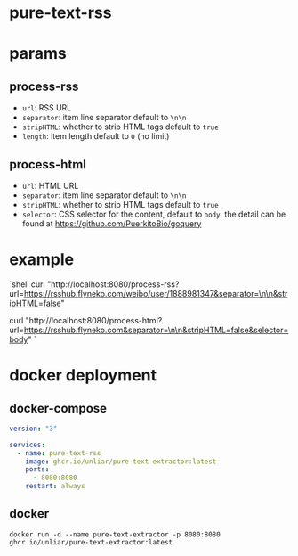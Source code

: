 # pure-text-rss

# params

## process-rss

- `url`: RSS URL
- `separator`: item line separator default to `\n\n`
- `stripHTML`: whether to strip HTML tags default to `true`
- `length`: item length default to `0` (no limit)

## process-html

- `url`: HTML URL
- `separator`: item line separator default to `\n\n`
- `stripHTML`: whether to strip HTML tags default to `true`
- `selector`: CSS selector for the content, default to `body`. the detail can be found at https://github.com/PuerkitoBio/goquery

# example

`shell
curl "http://localhost:8080/process-rss?url=https://rsshub.flyneko.com/weibo/user/1888981347&separator=\n\n&stripHTML=false"

curl "http://localhost:8080/process-html?url=https://rsshub.flyneko.com&separator=\n\n&stripHTML=false&selector=body"
`

# docker deployment

## docker-compose

```yaml
version: "3"

services:
  - name: pure-text-rss
    image: ghcr.io/unliar/pure-text-extractor:latest
    ports:
      - 8080:8080
    restart: always
```

## docker

```shell
docker run -d --name pure-text-extractor -p 8080:8080 ghcr.io/unliar/pure-text-extractor:latest
```
